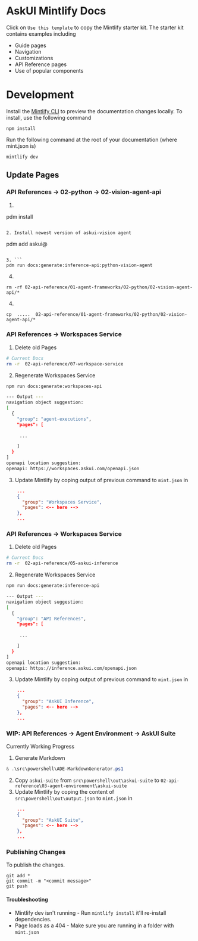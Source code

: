 # AskUI Mintlify Docs

Click on `Use this template` to copy the Mintlify starter kit. The starter kit contains examples including

- Guide pages
- Navigation
- Customizations
- API Reference pages
- Use of popular components



# Development

Install the [Mintlify CLI](https://www.npmjs.com/package/mintlify) to preview the documentation changes locally. To install, use the following command

```
npm install
```

Run the following command at the root of your documentation (where mint.json is)

```
mintlify dev
```

## Update Pages

### API References -> 02-python -> 02-vision-agent-api

1. ```
pdm install
```

2. Install newest version of askui-vision agent
```
pdm add askui@<latest version>
```

3. ```
pdm run docs:generate:inference-api:python-vision-agent
```

4. 
```
rm -rf 02-api-reference/01-agent-frameworks/02-python/02-vision-agent-api/*
```

4. 
```
cp  .....  02-api-reference/01-agent-frameworks/02-python/02-vision-agent-api/*
```

### API References -> Workspaces Service


1. Delete old Pages
```bash
# Current Docs
rm -r  02-api-reference/07-workspace-service
```
2. Regenerate Workspaces Service
```bash
npm run docs:generate:workspaces-api

--- Output ---
navigation object suggestion:
[
  {
    "group": "agent-executions",
    "pages": [
     
     ...

    ]
  }
]
openapi location suggestion:
openapi: https://workspaces.askui.com/openapi.json
```
3. Update Mintlify by coping output of previous command to `mint.json` in 
```json
    ...
    {
      "group": "Workspaces Service",
      "pages": <-- here -->
    },
    ...
```


### API References -> Workspaces Service


1. Delete old Pages
```bash
# Current Docs
rm -r  02-api-reference/05-askui-inference
```
2. Regenerate Workspaces Service
```bash
npm run docs:generate:inference-api

--- Output ---
navigation object suggestion:
[
  {
    "group": "API References",
    "pages": [
     
     ...

    ]
  }
]
openapi location suggestion:
openapi: https://inference.askui.com/openapi.json
```
3. Update Mintlify by coping output of previous command to `mint.json` in 
```json
    ...
    {
      "group": "AskUI Inference",
      "pages": <-- here -->
    },
    ...
```


### WIP: API References -> Agent Environment -> AskUI Suite

Currently Working Progress

1. Generate Markdown

```powershell
& .\src\powershell\ADE-MarkdownGenerator.ps1
```

2. Copy `askui-suite` from `src\powershell\out\askui-suite` to `02-api-reference\03-agent-environment\askui-suite`
3. Update Mintlify by coping the content of `src\powershell\out\output.json` to `mint.json` in

```json
    ...
    {
      "group": "AskUI Suite",
      "pages": <-- here -->
    },
    ...
```

### Publishing Changes

To publish the changes.
```
git add *
git commit -m "<commit message>"
git push
```

#### Troubleshooting

- Mintlify dev isn't running - Run `mintlify install` it'll re-install dependencies.
- Page loads as a 404 - Make sure you are running in a folder with `mint.json`
